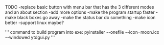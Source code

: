 TODO
-replace basic button with menu bar that has the 3 different modes and an about section
-add more options
-make the program startup faster
-make black boxes go away
-make the status bar do something
-make icon better
-support linux maybe?

'''
command to build program into exe: pyinstaller --onefile --icon=moon.ico --windowed ytdgui.py
'''